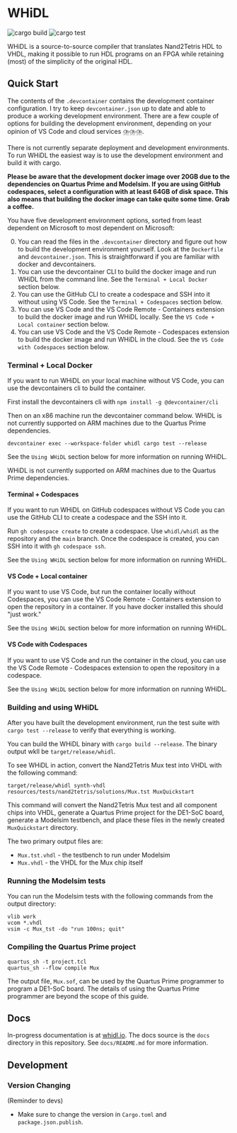 # WHiDL

![cargo build](https://github.com/whidl/whidl/actions/workflows/build.yml/badge.svg)
![cargo test](https://github.com/whidl/whidl/actions/workflows/test.yml/badge.svg)

WHiDL is a source-to-source compiler that translates Nand2Tetris HDL to VHDL,
making it possible to run HDL programs on an FPGA while retaining (most) of the
simplicity of the original HDL.

## Quick Start

The contents of the `.devcontainer` contains the development container
configuration. I try to keep `devcontainer.json` up to date and able to
produce a working development environment. There are a few couple of options
for building the development environment, depending on your opinion of
VS Code and cloud services ⛈️⛈️⛈️.

There is not currently separate deployment and development environments. To
run WHiDL the easiest way is to use the development environment and build
it with cargo.

**Please be aware that the development docker image over 20GB due to the dependencies
on Quartus Prime and Modelsim. If you are using GitHub codespaces, select
a configuration with at least 64GB of disk space. This also means that 
building the docker image can take quite some time. Grab a coffee.**

You have five development environment options, sorted from least dependent
on Microsoft to most dependent on Microsoft:

0. You can read the files in the `.devcontainer` directory and figure out how to build the
   development environment yourself. Look at the `Dockerfile` and `devcontainer.json`. This
   is straightforward if you are familiar with docker and devcontainers.
1. You can use the devcontainer CLI to build the docker image and run WHiDL from
   the command line. See the `Terminal + Local Docker` section below.
2. You can use the GitHub CLI to create a codespace and SSH into it without using VS
   Code. See the `Terminal + Codespaces` section below.
3. You can use VS Code and the VS Code Remote - Containers extension to build
   the docker image and run WHiDL locally. See the `VS Code + Local container` section
   below.
4. You can use VS Code and the VS Code Remote - Codespaces extension to build
   the docker image and run WHiDL in the cloud. See the `VS Code with Codespaces`
   section below.

### Terminal + Local Docker

If you want to run WHiDL on your local machine without VS Code, you can
use the devcontainers cli to build the container.

First install the devcontainers cli with `npm install -g @devcontainer/cli`

Then on an x86 machine run the devcontainer command below. WHiDL is not
currently supported on ARM machines due to the Quartus Prime dependencies. 

```
devcontainer exec --workspace-folder whidl cargo test --release
```

See the `Using WHiDL` section below for more information on running WHiDL.

WHiDL is not currently supported on ARM machines due to the Quartus Prime
dependencies. 

#### Terminal + Codespaces

If you want to run WHiDL on GitHub codespaces without VS Code you can
use the GitHub CLI to create a codespace and the SSH into it.

Run `gh codespace create` to create a codespace. Use `whidl/whidl` as the
repository and the `main` branch.  Once the codespace is created, you can SSH
into it with `gh codespace ssh`.

See the `Using WHiDL` section below for more information on running WHiDL.

#### VS Code + Local container

If you want to use VS Code, but run the container locally without Codespaces,
you can use the VS Code Remote - Containers extension to open the repository in
a container. If you have docker installed this should "just work."

See the `Using WHiDL` section below for more information on running WHiDL.

#### VS Code with Codespaces

If you want to use VS Code and run the container in the cloud, you can use the
VS Code Remote - Codespaces extension to open the repository in a codespace.

See the `Using WHiDL` section below for more information on running WHiDL.

### Building and using WHiDL

After you have built the development environment, run the test suite with
`cargo test --release` to verify that everything is working.

You can build the WHiDL binary with `cargo build --release`. The binary output
wkll be `target/release/whidl`.

To see WHiDL in action, convert the Nand2Tetris Mux test into VHDL with the following command:

```shell
target/release/whidl synth-vhdl resources/tests/nand2tetris/solutions/Mux.tst MuxQuickstart
```

This command will convert the Nand2Tetris Mux test and all component chips into
VHDL, generate a Quartus Prime project for the DE1-SoC board, generate
a Modelsim testbench, and place these files in the newly created `MuxQuickstart` directory.

The two primary output files are:
* `Mux.tst.vhdl` - the testbench to run under Modelsim
* `Mux.vhdl` - the VHDL for the Mux chip itself

### Running the Modelsim tests

You can run the Modelsim tests with the following commands from the output directory:

```shell
vlib work
vcom *.vhdl
vsim -c Mux_tst -do "run 100ns; quit"
```

### Compiling the Quartus Prime project

```shell
quartus_sh -t project.tcl
quartus_sh --flow compile Mux
```

The output file, `Mux.sof`, can be used by the Quartus Prime programmer to program a DE1-SoC board.
The details of using the Quartus Prime programmer are beyond the scope of this guide.

## Docs

In-progress documentation is at [whidl.io](https://whidl.io/). 
The docs source is the `docs` directory in this repository. See `docs/README.md`
for more information.

## Development

### Version Changing

(Reminder to devs)
- Make sure to change the version in `Cargo.toml` and `package.json.publish`.
